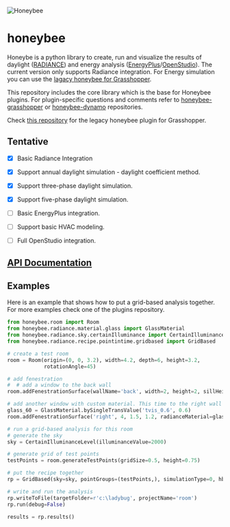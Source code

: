 ![Honeybee](http://www.ladybug.tools/images/graph/honeybee.png)

# honeybee

Honeybe is a python library to create, run and visualize the results of daylight ([RADIANCE](https://radiance-online.org//)) and energy analysis ([EnergyPlus](https://energyplus.net/)/[OpenStudio](https://www.openstudio.net/)). The current version only supports Radiance integration. For Energy simulation you can use the [lagacy honeybee for Grasshopper](https://github.com/mostaphaRoudsari/honeybee).

This repository includes the core library which is the base for Honeybee plugins. For plugin-specific questions and comments refer to [honeybee-grasshopper](https://github.com/ladybug-tools/honeybee-grasshopper) or [honeybee-dynamo](https://github.com/ladybug-tools/honeybee-dynamo) repositories.

Check [this repository](https://github.com/mostaphaRoudsari/honeybee) for the legacy honeybee plugin for Grasshopper.

## Tentative
- [x] Basic Radiance Integration
- [x] Support annual daylight simulation - daylight coefficient method.
- [x] Support three-phase daylight simulation.
- [x] Support five-phase daylight simulation.
- [ ] Basic EnergyPlus integration.
- [ ] Support basic HVAC modeling.
- [ ] Full OpenStudio integration.


## [API Documentation](http://ladybug-tools.github.io/honeybee/doc/)

## Examples
Here is an example that shows how to put a grid-based analysis together. For more examples check one of the plugins repository.

```python
from honeybee.room import Room
from honeybee.radiance.material.glass import GlassMaterial
from honeybee.radiance.sky.certainIlluminance import CertainIlluminanceLevel
from honeybee.radiance.recipe.pointintime.gridbased import GridBased

# create a test room
room = Room(origin=(0, 0, 3.2), width=4.2, depth=6, height=3.2,
            rotationAngle=45)

# add fenestration
#  # add a window to the back wall
room.addFenestrationSurface(wallName='back', width=2, height=2, sillHeight=0.7)

# add another window with custom material. This time to the right wall
glass_60 = GlassMaterial.bySingleTransValue('tvis_0.6', 0.6)
room.addFenestrationSurface('right', 4, 1.5, 1.2, radianceMaterial=glass_60)

# run a grid-based analysis for this room
# generate the sky
sky = CertainIlluminanceLevel(illuminanceValue=2000)

# generate grid of test points
testPoints = room.generateTestPoints(gridSize=0.5, height=0.75)

# put the recipe together
rp = GridBased(sky=sky, pointGroups=(testPoints,), simulationType=0, hbObjects=(room,))

# write and run the analysis
rp.writeToFile(targetFolder=r'c:\ladybug', projectName='room')
rp.run(debug=False)

results = rp.results()
```

